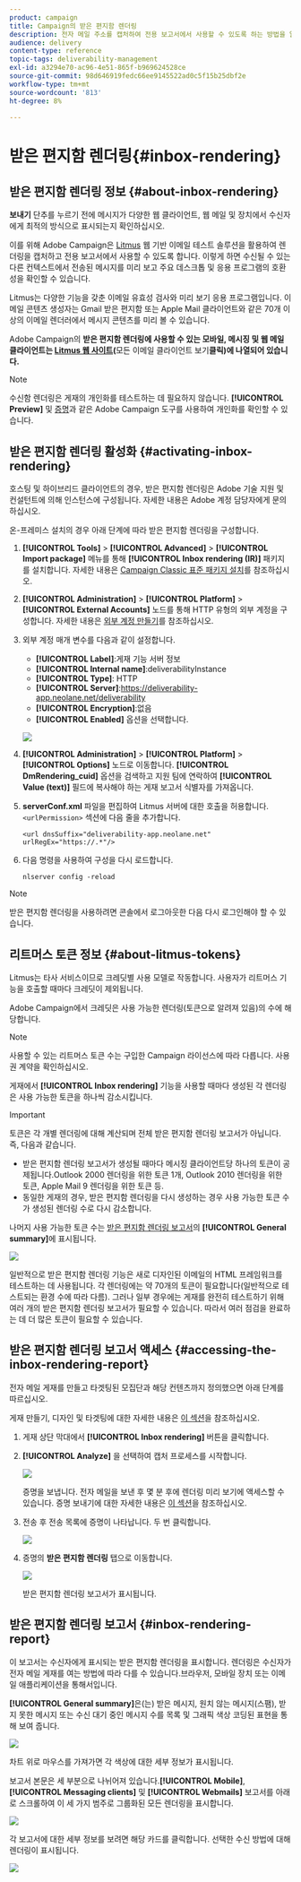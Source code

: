 ```yaml
---
product: campaign
title: Campaign의 받은 편지함 렌더링
description: 전자 메일 주소를 캡처하여 전용 보고서에서 사용할 수 있도록 하는 방법을 알아봅니다
audience: delivery
content-type: reference
topic-tags: deliverability-management
exl-id: a3294e70-ac96-4e51-865f-b969624528ce
source-git-commit: 98d646919fedc66ee9145522ad0c5f15b25dbf2e
workflow-type: tm+mt
source-wordcount: '813'
ht-degree: 8%

---
```


# 받은 편지함 렌더링{#inbox-rendering}

## 받은 편지함 렌더링 정보 {#about-inbox-rendering}

**보내기** 단추를 누르기 전에 메시지가 다양한 웹 클라이언트, 웹 메일 및 장치에서 수신자에게 최적의 방식으로 표시되는지 확인하십시오.

이를 위해 Adobe Campaign은 [Litmus](https://litmus.com/email-testing) 웹 기반 이메일 테스트 솔루션을 활용하여 렌더링을 캡처하고 전용 보고서에서 사용할 수 있도록 합니다. 이렇게 하면 수신될 수 있는 다른 컨텍스트에서 전송된 메시지를 미리 보고 주요 데스크톱 및 응용 프로그램의 호환성을 확인할 수 있습니다.

Litmus는 다양한 기능을 갖춘 이메일 유효성 검사와 미리 보기 응용 프로그램입니다. 이메일 콘텐츠 생성자는 Gmail 받은 편지함 또는 Apple Mail 클라이언트와 같은 70개 이상의 이메일 렌더러에서 메시지 콘텐츠를 미리 볼 수 있습니다.

Adobe Campaign의 **받은 편지함 렌더링에 사용할 수 있는 모바일, 메시징 및 웹 메일 클라이언트는 [Litmus 웹 사이트](https://litmus.com/email-testing)(**&#x200B;모든 이메일 클라이언트 보기&#x200B;**클릭)에 나열되어 있습니다.**

>[!NOTE]
>
>수신함 렌더링은 게재의 개인화를 테스트하는 데 필요하지 않습니다. **[!UICONTROL Preview]** 및 [증명](../../delivery/using/steps-validating-the-delivery.md#sending-a-proof)과 같은 Adobe Campaign 도구를 사용하여 개인화를 확인할 수 있습니다.

## 받은 편지함 렌더링 활성화 {#activating-inbox-rendering}

호스팅 및 하이브리드 클라이언트의 경우, 받은 편지함 렌더링은 Adobe 기술 지원 및 컨설턴트에 의해 인스턴스에 구성됩니다. 자세한 내용은 Adobe 계정 담당자에게 문의하십시오.

온-프레미스 설치의 경우 아래 단계에 따라 받은 편지함 렌더링을 구성합니다.

1. **[!UICONTROL Tools]** > **[!UICONTROL Advanced]** > **[!UICONTROL Import package]** 메뉴를 통해 **[!UICONTROL Inbox rendering (IR)]** 패키지를 설치합니다. 자세한 내용은 [Campaign Classic 표준 패키지 설치](../../installation/using/installing-campaign-standard-packages.md)를 참조하십시오.
1. **[!UICONTROL Administration]** > **[!UICONTROL Platform]** > **[!UICONTROL External Accounts]** 노드를 통해 HTTP 유형의 외부 계정을 구성합니다. 자세한 내용은 [외부 계정 만들기](../../installation/using/external-accounts.md#creating-an-external-account)를 참조하십시오.
1. 외부 계정 매개 변수를 다음과 같이 설정합니다.
   * **[!UICONTROL Label]**:게재 기능 서버 정보
   * **[!UICONTROL Internal name]**:deliverabilityInstance
   * **[!UICONTROL Type]**: HTTP
   * **[!UICONTROL Server]**:https://deliverability-app.neolane.net/deliverability
   * **[!UICONTROL Encryption]**:없음
   * **[!UICONTROL Enabled]** 옵션을 선택합니다.

   ![](assets/s_tn_inbox_rendering_external-account.png)

1. **[!UICONTROL Administration]** > **[!UICONTROL Platform]** > **[!UICONTROL Options]** 노드로 이동합니다. **[!UICONTROL DmRendering_cuid]** 옵션을 검색하고 지원 팀에 연락하여 **[!UICONTROL Value (text)]** 필드에 복사해야 하는 게재 보고서 식별자를 가져옵니다.
1. **serverConf.xml** 파일을 편집하여 Litmus 서버에 대한 호출을 허용합니다. `<urlPermission>` 섹션에 다음 줄을 추가합니다.

   ```
   <url dnsSuffix="deliverability-app.neolane.net" urlRegEx="https://.*"/>
   ```

1. 다음 명령을 사용하여 구성을 다시 로드합니다.

   ```
   nlserver config -reload
   ```

>[!NOTE]
>
>받은 편지함 렌더링을 사용하려면 콘솔에서 로그아웃한 다음 다시 로그인해야 할 수 있습니다.

## 리트머스 토큰 정보 {#about-litmus-tokens}

Litmus는 타사 서비스이므로 크레딧별 사용 모델로 작동합니다. 사용자가 리트머스 기능을 호출할 때마다 크레딧이 제외됩니다.

Adobe Campaign에서 크레딧은 사용 가능한 렌더링(토큰으로 알려져 있음)의 수에 해당합니다.

>[!NOTE]
>
>사용할 수 있는 리트머스 토큰 수는 구입한 Campaign 라이선스에 따라 다릅니다. 사용권 계약을 확인하십시오.

게재에서 **[!UICONTROL Inbox rendering]** 기능을 사용할 때마다 생성된 각 렌더링은 사용 가능한 토큰을 하나씩 감소시킵니다.

>[!IMPORTANT]
>
>토큰은 각 개별 렌더링에 대해 계산되며 전체 받은 편지함 렌더링 보고서가 아닙니다. 즉, 다음과 같습니다.
>
>* 받은 편지함 렌더링 보고서가 생성될 때마다 메시징 클라이언트당 하나의 토큰이 공제됩니다.Outlook 2000 렌더링을 위한 토큰 1개, Outlook 2010 렌더링을 위한 토큰, Apple Mail 9 렌더링을 위한 토큰 등.
>* 동일한 게재의 경우, 받은 편지함 렌더링을 다시 생성하는 경우 사용 가능한 토큰 수가 생성된 렌더링 수로 다시 감소합니다.

>



나머지 사용 가능한 토큰 수는 [받은 편지함 렌더링 보고서](#inbox-rendering-report)의 **[!UICONTROL General summary]**&#x200B;에 표시됩니다.

![](assets/s_tn_inbox_rendering_tokens.png)

일반적으로 받은 편지함 렌더링 기능은 새로 디자인된 이메일의 HTML 프레임워크를 테스트하는 데 사용됩니다. 각 렌더링에는 약 70개의 토큰이 필요합니다(일반적으로 테스트되는 환경 수에 따라 다름). 그러나 일부 경우에는 게재를 완전히 테스트하기 위해 여러 개의 받은 편지함 렌더링 보고서가 필요할 수 있습니다. 따라서 여러 점검을 완료하는 데 더 많은 토큰이 필요할 수 있습니다.

## 받은 편지함 렌더링 보고서 액세스 {#accessing-the-inbox-rendering-report}

전자 메일 게재를 만들고 타겟팅된 모집단과 해당 컨텐츠까지 정의했으면 아래 단계를 따르십시오.

게재 만들기, 디자인 및 타겟팅에 대한 자세한 내용은 [이 섹션](../../delivery/using/about-email-channel.md)을 참조하십시오.

1. 게재 상단 막대에서 **[!UICONTROL Inbox rendering]** 버튼을 클릭합니다.
1. **[!UICONTROL Analyze]** 을 선택하여 캡처 프로세스를 시작합니다.

   ![](assets/s_tn_inbox_rendering_button.png)

   증명을 보냅니다. 전자 메일을 보낸 후 몇 분 후에 렌더링 미리 보기에 액세스할 수 있습니다. 증명 보내기에 대한 자세한 내용은 [이 섹션](../../delivery/using/steps-validating-the-delivery.md#sending-a-proof)을 참조하십시오.

1. 전송 후 전송 목록에 증명이 나타납니다. 두 번 클릭합니다.

   ![](assets/s_tn_inbox_rendering_delivery_list.png)

1. 증명의 **받은 편지함 렌더링** 탭으로 이동합니다.

   ![](assets/s_tn_inbox_rendering_tab.png)

   받은 편지함 렌더링 보고서가 표시됩니다.

## 받은 편지함 렌더링 보고서 {#inbox-rendering-report}

이 보고서는 수신자에게 표시되는 받은 편지함 렌더링을 표시합니다. 렌더링은 수신자가 전자 메일 게재를 여는 방법에 따라 다를 수 있습니다.브라우저, 모바일 장치 또는 이메일 애플리케이션을 통해서입니다.

**[!UICONTROL General summary]**&#x200B;은(는) 받은 메시지, 원치 않는 메시지(스팸), 받지 못한 메시지 또는 수신 대기 중인 메시지 수를 목록 및 그래픽 색상 코딩된 표현을 통해 보여 줍니다.

![](assets/s_tn_inbox_rendering_summary.png)

차트 위로 마우스를 가져가면 각 색상에 대한 세부 정보가 표시됩니다.

보고서 본문은 세 부분으로 나뉘어져 있습니다.**[!UICONTROL Mobile]**, **[!UICONTROL Messaging clients]** 및 **[!UICONTROL Webmails]** 보고서를 아래로 스크롤하여 이 세 가지 범주로 그룹화된 모든 렌더링을 표시합니다.

![](assets/s_tn_inbox_rendering_report.png)

각 보고서에 대한 세부 정보를 보려면 해당 카드를 클릭합니다. 선택한 수신 방법에 대해 렌더링이 표시됩니다.

![](assets/s_tn_inbox_rendering_example.png)
